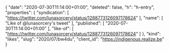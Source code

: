 {
  "date": "2020-07-30T11:14:00+01:00",
  "deleted": false,
  "h": "h-entry",
  "properties": {
    "syndication": [
      "https://twitter.com/lunasorcery/status/1288773126097178624"
    ],
    "name": [
      "Like of @lunasorcery's tweet"
    ],
    "published": [
      "2020-07-30T11:14:00+01:00"
    ],
    "like-of": [
      "https://twitter.com/lunasorcery/status/1288773126097178624"
    ]
  },
  "kind": "likes",
  "slug": "2020/07/bw4du",
  "client_id": "https://indigenous.realize.be"
}
